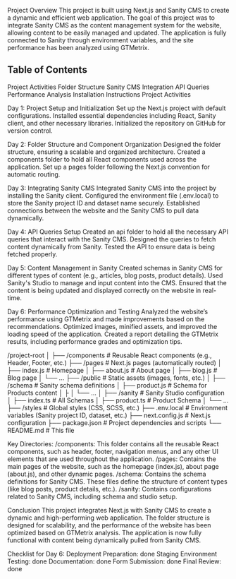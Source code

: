 Project Overview
This project is built using Next.js and Sanity CMS to create a dynamic and efficient web application. The goal of this project was to integrate Sanity CMS as the content management system for the website, allowing content to be easily managed and updated. The application is fully connected to Sanity through environment variables, and the site performance has been analyzed using GTMetrix.

Table of Contents
------------------
Project Activities
Folder Structure
Sanity CMS Integration
API Queries
Performance Analysis
Installation Instructions
Project Activities

Day 1: Project Setup and Initialization
Set up the Next.js project with default configurations.
Installed essential dependencies including React, Sanity client, and other necessary libraries.
Initialized the repository on GitHub for version control.

Day 2: Folder Structure and Component Organization
Designed the folder structure, ensuring a scalable and organized architecture.
Created a components folder to hold all React components used across the application.
Set up a pages folder following the Next.js convention for automatic routing.

Day 3: Integrating Sanity CMS
Integrated Sanity CMS into the project by installing the Sanity client.
Configured the environment file (.env.local) to store the Sanity project ID and dataset name securely.
Established connections between the website and the Sanity CMS to pull data dynamically.

Day 4: API Queries Setup
Created an api folder to hold all the necessary API queries that interact with the Sanity CMS.
Designed the queries to fetch content dynamically from Sanity.
Tested the API to ensure data is being fetched properly.

Day 5: Content Management in Sanity
Created schemas in Sanity CMS for different types of content (e.g., articles, blog posts, product details).
Used Sanity's Studio to manage and input content into the CMS.
Ensured that the content is being updated and displayed correctly on the website in real-time.

Day 6: Performance Optimization and Testing
Analyzed the website’s performance using GTMetrix and made improvements based on the recommendations.
Optimized images, minified assets, and improved the loading speed of the application.
Created a report detailing the GTMetrix results, including performance grades and optimization tips.



/project-root
│
├── /components            # Reusable React components (e.g., Header, Footer, etc.)
├── /pages                 # Next.js pages (automatically routed)
│   ├── index.js           # Homepage
│   ├── about.js           # About page
│   ├── blog.js            # Blog page
│   └── ...
├── /public                # Static assets (images, fonts, etc.)
│
├── /schema                # Sanity schema definitions
│   ├── product.js         # Schema for Products content
│   ├
│   └── ...
│
├── /sanity                # Sanity Studio configuration
│   ├── index.ts           # All Schemas
│   ├── product.ts         # Product Schema
│   └── ...
├── /styles                # Global styles (CSS, SCSS, etc.)
├── .env.local             # Environment variables (Sanity project ID, dataset, etc.)
├── next.config.js         # Next.js configuration
├── package.json           # Project dependencies and scripts
└── README.md              # This file

Key Directories:
/components: This folder contains all the reusable React components, such as header, footer, navigation menus, and any other UI elements that are used throughout the application.
/pages: Contains the main pages of the website, such as the homepage (index.js), about page (about.js), and other dynamic pages.
/schema: Contains the schema definitions for Sanity CMS. These files define the structure of content types (like blog posts, product details, etc.).
/sanity: Contains configurations related to Sanity CMS, including schema and studio setup.

Conclusion
This project integrates Next.js with Sanity CMS to create a dynamic and high-performing web application. The folder structure is designed for scalability, and the performance of the website has been optimized based on GTMetrix analysis. The application is now fully functional with content being dynamically pulled from Sanity CMS.

Checklist for Day 6:
Deployment Preparation:
done
Staging Environment Testing:
done
Documentation:
done
Form Submission:
done
Final Review:
done